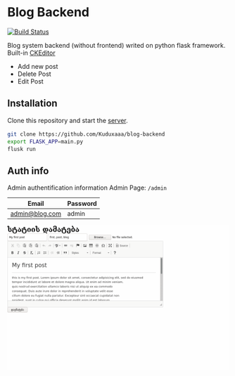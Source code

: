 # Blog Backend

[![Build Status](https://travis-ci.org/joemccann/dillinger.svg?branch=master)](https://travis-ci.org/joemccann/dillinger)

Blog system backend (without frontend) writed on python flask framework. Built-in [CKEditor](https://ckeditor.com/)

- Add new post
- Delete Post
- Edit Post


## Installation

Clone this repository and start the [server](http://localhost:5000).

```sh
git clone https://github.com/Kuduxaaa/blog-backend
export FLASK_APP=main.py
flusk run
```

## Auth info

Admin authentification information
Admin Page: `/admin`

| Email | Password |
| ------ | ------ |
| admin@blog.com | admin |

![Screenshot](https://raw.githubusercontent.com/Kuduxaaa/blog-backend/master/screenshot.gif)

